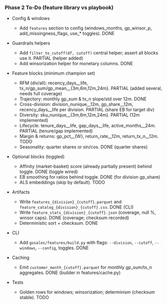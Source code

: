 ### Phase 2 To-Do (feature library vs playbook)

- Config & windows
  - Add `features` section to config (windows_months, gp_winsor_p, add_missingness_flags, use_* toggles). DONE

- Guardrails helpers
  - Add `filter_to_cutoff(df, cutoff)` central helper; assert all blocks use it. PARTIAL (helper added)
  - Add winsorization helper for monetary columns. DONE

- Feature blocks (minimum champion set)
  - RFM (div/all): recency_days__life, tx_n/gp_sum/gp_mean__{3m,6m,12m,24m}. PARTIAL (added several, needs full coverage)
  - Trajectory: monthly gp_sum & tx_n slope/std over 12m. DONE
  - Cross-division: division_nunique__12m, gp_share__12m, recency_days__life per division. PARTIAL (share EB for target div)
  - Diversity: sku_nunique__{3m,6m,12m,24m}. PARTIAL (12m implemented)
  - Lifecycle: tenure_days__life, gap_days__life, active_months__24m. PARTIAL (tenure/gap implemented)
  - Margin & returns: gp_pct__{W}, return_rate__12m, return_tx_n__12m. TODO
  - Seasonality: quarter shares or sin/cos. DONE (quarter shares)

- Optional blocks (toggled)
  - Affinity (market-basket) score (already partially present) behind toggle. DONE (toggle wired)
  - EB smoothing for ratios behind toggle. DONE (for division gp_share)
  - ALS embeddings (skip by default). TODO

- Artifacts
  - Write `features_{division}_{cutoff}.parquet` and `feature_catalog_{division}_{cutoff}.csv`. DONE (CLI)
  - Write `feature_stats_{division}_{cutoff}.json` (coverage, null %, winsor caps). DONE (coverage; checksum recorded)
  - Deterministic sort + checksum. DONE

- CLI
  - Add `gosales/features/build.py` with flags: `--division`, `--cutoff`, `--windows`, `--config`, toggles. DONE

- Caching
  - Emit `customer_month_{cutoff}.parquet` for monthly gp_sum/tx_n aggregates. DONE (builder in features/cache.py)

- Tests
  - Golden rows for windows; winsorization; determinism (checksum stable). TODO



